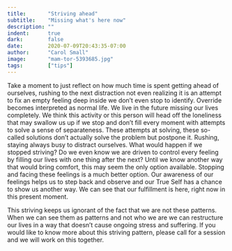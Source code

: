 ```yaml
---
title:       "Striving ahead"
subtitle:    "Missing what's here now"
description: ""
indent:      true
dark:        false
date:        2020-07-09T20:43:35-07:00
author:      "Carol Small"
image:       "mam-tor-5393685.jpg"
tags:        ["tips"]
---
```

Take a moment to just reflect on how much time is spent getting ahead of
ourselves, rushing to the next distraction not even realizing it is an attempt
to fix an empty feeling deep inside we don’t even stop to identify.  Override
becomes interpreted as normal life. We live in the future missing our lives
completely.  We think this activity or this person will head off the loneliness
that may swallow us up if we stop and don’t fill every moment with attempts to
solve a sense of separateness.  These attempts at solving, these so-called
solutions don’t actually solve the problem but postpone it.  Rushing, staying
always busy to distract ourselves. What would happen if we stopped striving? Do
we even know we are driven to control every feeling by filling our lives with
one thing after the next? Until we know another way that would bring comfort,
this may seem the only option available. Stopping and facing these feelings is a
much better option. Our awareness of our feelings helps us to step back and
observe and our True Self has a chance to show us another way. We can see that
our fulfillment is here, right now in this present moment.

This striving keeps us ignorant of the fact that we are not these patterns. When
we can see them as patterns and not who we are we can restructure our lives in a
way that doesn’t cause ongoing stress and suffering. If you would like to know
more about this striving pattern, please call for a session and we will work on
this together.
